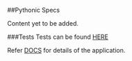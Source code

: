 ##Pythonic Specs

Content yet to be added.


###Tests
Tests can be found [HERE](../tests/)

Refer [DOCS](../docs/) for details of the application.
